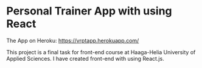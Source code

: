 # Personal Trainer App with using React
The App on Heroku:
https://vrptapp.herokuapp.com/

This project is a final task for front-end course at Haaga-Helia University of Applied Sciences. I have created front-end with using React.js. 
